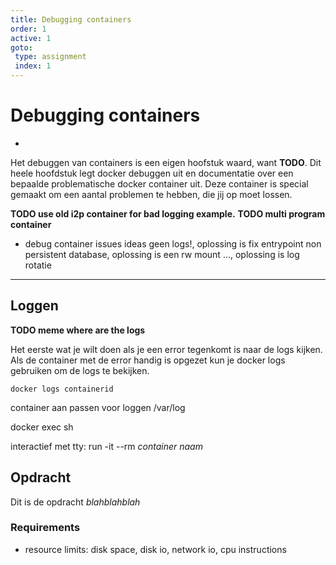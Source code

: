 ```yaml
---
title: Debugging containers
order: 1
active: 1
goto:
 type: assignment
 index: 1
---
```


# Debugging containers
-
Het debuggen van containers is een eigen hoofstuk waard, want **TODO**.
Dit heele hoofdstuk legt docker debuggen uit en documentatie over een bepaalde problematische docker container uit.
Deze container is special gemaakt om een aantal problemen te hebben, die jij op moet lossen.

**TODO use old i2p container for bad logging example.**
**TODO multi program container**
- debug container issues ideas
    geen logs!, oplossing is fix entrypoint
    non persistent database, oplossing is een rw mount
    ..., oplossing is log rotatie


---
## Loggen

**TODO meme where are the logs**

Het eerste wat je wilt doen als je een error tegenkomt is naar de logs kijken.
Als de container met de error handig is opgezet kun je docker logs gebruiken om de logs te bekijken.
```shell
docker logs containerid
```

container aan passen voor loggen
/var/log

docker exec sh

interactief met tty: run -it --rm *container naam*


## Opdracht
Dit is de opdracht *blahblahblah*

### Requirements
- resource limits:
    disk space, disk io, network io, cpu instructions
